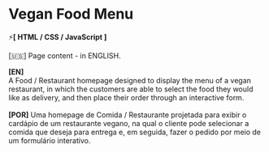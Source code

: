 # Vegan Food Menu

⚡<strong>[ HTML / CSS / JavaScript ]</strong> 
<br>

[🇺🇸] Page content - in ENGLISH. 
<br>

<strong>[EN]</strong>
<br>
A Food / Restaurant homepage designed to display the menu of a vegan restaurant, in which the customers are able to select the food they would like as delivery, and then place their order through an interactive form.
<br>
<br>
<strong>[POR]</strong>
Uma homepage de Comida / Restaurante projetada para exibir o cardápio de um restaurante vegano, na qual o cliente pode selecionar a comida que deseja para entrega e, em seguida, fazer o pedido por meio de um formulário interativo.
